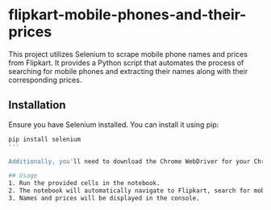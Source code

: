# flipkart-mobile-phones-and-their-prices

This project utilizes Selenium to scrape mobile phone names and prices from Flipkart. It provides a Python script that automates the process of searching for mobile phones and extracting their names along with their corresponding prices.

## Installation

Ensure you have Selenium installed. You can install it using pip:

```bash
pip install selenium
'''

Additionally, you'll need to download the Chrome WebDriver for your Chrome browser.

## Usage
1. Run the provided cells in the notebook.
2. The notebook will automatically navigate to Flipkart, search for mobile phones, and extract their names and prices.
3. Names and prices will be displayed in the console.
